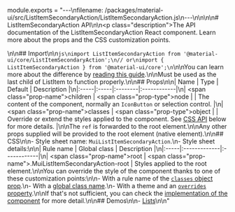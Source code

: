 module.exports = "---\nfilename: /packages/material-ui/src/ListItemSecondaryAction/ListItemSecondaryAction.js\n---\n\n<!--- This documentation is automatically generated, do not try to edit it. -->\n\n# ListItemSecondaryAction API\n\n<p class=\"description\">The API documentation of the ListItemSecondaryAction React component. Learn more about the props and the CSS customization points.</p>\n\n## Import\n\n```js\nimport ListItemSecondaryAction from '@material-ui/core/ListItemSecondaryAction';\n// or\nimport { ListItemSecondaryAction } from '@material-ui/core';\n```\n\nYou can learn more about the difference by [reading this guide](/guides/minimizing-bundle-size/).\n\nMust be used as the last child of ListItem to function properly.\n\n## Props\n\n| Name | Type | Default | Description |\n|:-----|:-----|:--------|:------------|\n| <span class=\"prop-name\">children</span> | <span class=\"prop-type\">node</span> |  | The content of the component, normally an `IconButton` or selection control. |\n| <span class=\"prop-name\">classes</span> | <span class=\"prop-type\">object</span> |  | Override or extend the styles applied to the component. See [CSS API](#css) below for more details. |\n\nThe `ref` is forwarded to the root element.\n\nAny other props supplied will be provided to the root element (native element).\n\n## CSS\n\n- Style sheet name: `MuiListItemSecondaryAction`.\n- Style sheet details:\n\n| Rule name | Global class | Description |\n|:-----|:-------------|:------------|\n| <span class=\"prop-name\">root</span> | <span class=\"prop-name\">.MuiListItemSecondaryAction-root</span> | Styles applied to the root element.\n\nYou can override the style of the component thanks to one of these customization points:\n\n- With a rule name of the [`classes` object prop](/customization/components/#overriding-styles-with-classes).\n- With a [global class name](/customization/components/#overriding-styles-with-global-class-names).\n- With a theme and an [`overrides` property](/customization/globals/#css).\n\nIf that's not sufficient, you can check the [implementation of the component](https://github.com/Foso/material-ui/blob/master/packages/material-ui/src/ListItemSecondaryAction/ListItemSecondaryAction.js) for more detail.\n\n## Demos\n\n- [Lists](/components/lists/)\n\n"